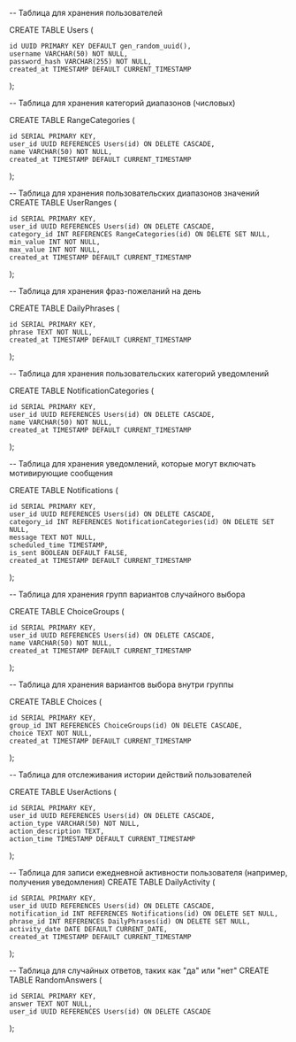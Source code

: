 -- Таблица для хранения пользователей

CREATE TABLE Users (

    id UUID PRIMARY KEY DEFAULT gen_random_uuid(),
    username VARCHAR(50) NOT NULL,
    password_hash VARCHAR(255) NOT NULL,
    created_at TIMESTAMP DEFAULT CURRENT_TIMESTAMP

);

-- Таблица для хранения категорий диапазонов (числовых)

CREATE TABLE RangeCategories (

    id SERIAL PRIMARY KEY,
    user_id UUID REFERENCES Users(id) ON DELETE CASCADE,
    name VARCHAR(50) NOT NULL,
    created_at TIMESTAMP DEFAULT CURRENT_TIMESTAMP
);

-- Таблица для хранения пользовательских диапазонов значений
CREATE TABLE UserRanges (

    id SERIAL PRIMARY KEY,
    user_id UUID REFERENCES Users(id) ON DELETE CASCADE,
    category_id INT REFERENCES RangeCategories(id) ON DELETE SET NULL,
    min_value INT NOT NULL,
    max_value INT NOT NULL,
    created_at TIMESTAMP DEFAULT CURRENT_TIMESTAMP

);

-- Таблица для хранения фраз-пожеланий на день

CREATE TABLE DailyPhrases (

    id SERIAL PRIMARY KEY,
    phrase TEXT NOT NULL,
    created_at TIMESTAMP DEFAULT CURRENT_TIMESTAMP

);

-- Таблица для хранения пользовательских категорий уведомлений

CREATE TABLE NotificationCategories (

    id SERIAL PRIMARY KEY,
    user_id UUID REFERENCES Users(id) ON DELETE CASCADE,
    name VARCHAR(50) NOT NULL,
    created_at TIMESTAMP DEFAULT CURRENT_TIMESTAMP

);

-- Таблица для хранения уведомлений, которые могут включать мотивирующие сообщения

CREATE TABLE Notifications (

    id SERIAL PRIMARY KEY,
    user_id UUID REFERENCES Users(id) ON DELETE CASCADE,
    category_id INT REFERENCES NotificationCategories(id) ON DELETE SET NULL,
    message TEXT NOT NULL,
    scheduled_time TIMESTAMP,
    is_sent BOOLEAN DEFAULT FALSE,
    created_at TIMESTAMP DEFAULT CURRENT_TIMESTAMP

);

-- Таблица для хранения групп вариантов случайного выбора

CREATE TABLE ChoiceGroups (

    id SERIAL PRIMARY KEY,
    user_id UUID REFERENCES Users(id) ON DELETE CASCADE,
    name VARCHAR(50) NOT NULL,
    created_at TIMESTAMP DEFAULT CURRENT_TIMESTAMP

);

-- Таблица для хранения вариантов выбора внутри группы

CREATE TABLE Choices (

    id SERIAL PRIMARY KEY,
    group_id INT REFERENCES ChoiceGroups(id) ON DELETE CASCADE,
    choice TEXT NOT NULL,
    created_at TIMESTAMP DEFAULT CURRENT_TIMESTAMP

);

-- Таблица для отслеживания истории действий пользователей

CREATE TABLE UserActions (

    id SERIAL PRIMARY KEY,
    user_id UUID REFERENCES Users(id) ON DELETE CASCADE,
    action_type VARCHAR(50) NOT NULL,
    action_description TEXT,
    action_time TIMESTAMP DEFAULT CURRENT_TIMESTAMP

);

-- Таблица для записи ежедневной активности пользователя (например, получения уведомления)
CREATE TABLE DailyActivity (

    id SERIAL PRIMARY KEY,
    user_id UUID REFERENCES Users(id) ON DELETE CASCADE,
    notification_id INT REFERENCES Notifications(id) ON DELETE SET NULL,
    phrase_id INT REFERENCES DailyPhrases(id) ON DELETE SET NULL,
    activity_date DATE DEFAULT CURRENT_DATE,
    created_at TIMESTAMP DEFAULT CURRENT_TIMESTAMP

);

-- Таблица для случайных ответов, таких как "да" или "нет"
CREATE TABLE RandomAnswers (

    id SERIAL PRIMARY KEY,
    answer TEXT NOT NULL,
    user_id UUID REFERENCES Users(id) ON DELETE CASCADE

);
